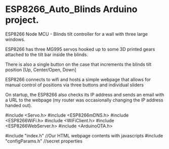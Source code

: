 # ESP8266_Auto_Blinds  Arduino project.  

ESP8266 Node MCU - Blinds tilt controller for a wall with three large windows.

ESP8266 has three MG995 servos hooked up to some 3D printed gears attached to the tilt bar inside the blinds.

There is also a single button on the case that increments the blinds tilt position [Up, Center/Open, Down]

ESP8266 connects to wifi and hosts a simple webpage that allows for manual control of positions via three buttons and individual sliders

On startup, the ESP8266 also checks its IP address and sends an email with a URL to the webpage (my router was occasionally changing the IP address handed out).  



#include <Servo.h>
#include <ESP8266mDNS.h>
#include <ESP8266WiFi.h>
#include <WiFiClient.h>
#include <ESP8266WebServer.h>
#include <ArduinoOTA.h>

#include "index.h" //Our HTML webpage contents with javascripts
#include "configParams.h"  //secret properties
